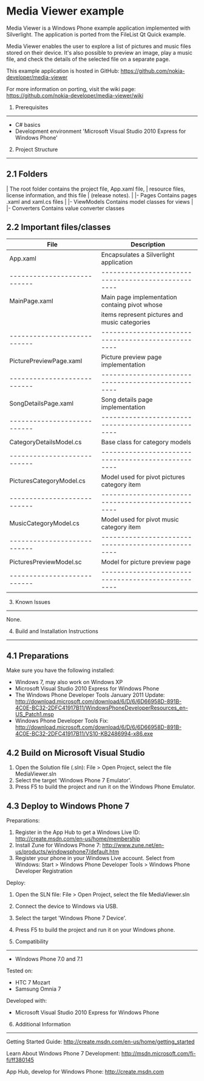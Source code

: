 Media Viewer example
====================

Media Viewer is a Windows Phone example application implemented with 
Silverlight. The application is ported from the FileList Qt Quick example. 

Media Viewer enables the user to explore a list of pictures and music files 
stored on their device. It's also possible to preview an image, play a music 
file, and check the details of the selected file on a separate page.

This example application is hosted in GitHub:
https://github.com/nokia-developer/media-viewer

For more information on porting, visit the wiki page:
https://github.com/nokia-developer/media-viewer/wiki


1. Prerequisites
--------------------------------------------------------------------------------

- C# basics
- Development environment 'Microsoft Visual Studio 2010 Express for Windows
  Phone'


2. Project Structure
--------------------------------------------------------------------------------

2.1 Folders
-----------

 |                  The root folder contains the project file, App.xaml file,
 |                  resource files, license information, and this file
 |                  (release notes).
 |
 |- Pages           Contains pages .xaml and xaml.cs files 
 |
 |- ViewModels      Contains model classes for views
 |
 |- Converters      Contains value converter classes


2.2 Important files/classes
---------------------------

| File                      | Description                                      |
|---------------------------|--------------------------------------------------|
| App.xaml                  | Encapsulates a Silverlight application           |
|---------------------------|--------------------------------------------------|
| MainPage.xaml             | Main page implementation containg pivot whose    |
|                           | items represent pictures and music categories    |
|---------------------------|--------------------------------------------------|
| PicturePreviewPage.xaml   | Picture preview page implementation              | 
|---------------------------|--------------------------------------------------| 
| SongDetailsPage.xaml      | Song details page implementation                 | 
|---------------------------|--------------------------------------------------|
| CategoryDetailsModel.cs   | Base class for category models                   |
|---------------------------|--------------------------------------------------|
| PicturesCategoryModel.cs  | Model used for pivot pictures category item      |
|---------------------------|--------------------------------------------------|
| MusicCategoryModel.cs     | Model used for pivot music category item         |
|---------------------------|--------------------------------------------------|
| PicturesPreviewModel.sc   | Model for picture preview page                   |
|---------------------------|--------------------------------------------------|


3. Known Issues
--------------------------------------------------------------------------------

None.


4. Build and Installation Instructions
--------------------------------------------------------------------------------

4.1 Preparations
----------------

Make sure you have the following installed:
 * Windows 7, may also work on Windows XP
 * Microsoft Visual Studio 2010 Express for Windows Phone
 * The Windows Phone Developer Tools January 2011 Update:
   http://download.microsoft.com/download/6/D/6/6D66958D-891B-4C0E-BC32-2DFC41917B11/WindowsPhoneDeveloperResources_en-US_Patch1.msp
 * Windows Phone Developer Tools Fix:
   http://download.microsoft.com/download/6/D/6/6D66958D-891B-4C0E-BC32-2DFC41917B11/VS10-KB2486994-x86.exe


4.2 Build on Microsoft Visual Studio
------------------------------------

1. Open the Solution file (.sln):
   File > Open Project, select the file MediaViewer.sln
2. Select the target 'Windows Phone 7 Emulator'.
3. Press F5 to build the project and run it on the Windows Phone Emulator.


4.3 Deploy to Windows Phone 7
-----------------------------

Preparations:
1. Register in the App Hub to get a Windows Live ID:
   http://create.msdn.com/en-us/home/membership
2. Install Zune for Windows Phone 7:
   http://www.zune.net/en-us/products/windowsphone7/default.htm
3. Register your phone in your Windows Live account.
   Select from Windows: Start > Windows Phone Developer Tools > Windows Phone
   Developer Registration

Deploy:
1. Open the SLN file:
   File > Open Project, select the file MediaViewer.sln
2. Connect the device to Windows via USB.
3. Select the target 'Windows Phone 7 Device'.
4. Press F5 to build the project and run it on your Windows phone.


5. Compatibility
--------------------------------------------------------------------------------

- Windows Phone 7.0 and 7.1

Tested on:
- HTC 7 Mozart
- Samsung Omnia 7

Developed with:
- Microsoft Visual Studio 2010 Express for Windows Phone


6. Additional Information
--------------------------------------------------------------------------------

Getting Started Guide:
http://create.msdn.com/en-us/home/getting_started

Learn About Windows Phone 7 Development:
http://msdn.microsoft.com/fi-fi/ff380145

App Hub, develop for Windows Phone:
http://create.msdn.com

